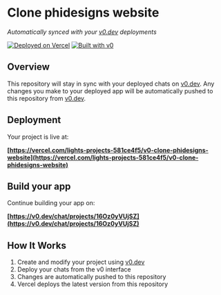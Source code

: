 # Clone phidesigns website

*Automatically synced with your [v0.dev](https://v0.dev) deployments*

[![Deployed on Vercel](https://img.shields.io/badge/Deployed%20on-Vercel-black?style=for-the-badge&logo=vercel)](https://vercel.com/lights-projects-581ce4f5/v0-clone-phidesigns-website)
[![Built with v0](https://img.shields.io/badge/Built%20with-v0.dev-black?style=for-the-badge)](https://v0.dev/chat/projects/16Oz0yVUjSZ)

## Overview

This repository will stay in sync with your deployed chats on [v0.dev](https://v0.dev).
Any changes you make to your deployed app will be automatically pushed to this repository from [v0.dev](https://v0.dev).

## Deployment

Your project is live at:

**[https://vercel.com/lights-projects-581ce4f5/v0-clone-phidesigns-website](https://vercel.com/lights-projects-581ce4f5/v0-clone-phidesigns-website)**

## Build your app

Continue building your app on:

**[https://v0.dev/chat/projects/16Oz0yVUjSZ](https://v0.dev/chat/projects/16Oz0yVUjSZ)**

## How It Works

1. Create and modify your project using [v0.dev](https://v0.dev)
2. Deploy your chats from the v0 interface
3. Changes are automatically pushed to this repository
4. Vercel deploys the latest version from this repository